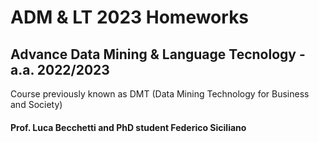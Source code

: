 # ADM & LT 2023 Homeworks
## Advance Data Mining & Language Tecnology - a.a. 2022/2023
Course previously known as DMT (Data Mining Technology for Business and Society)
#### Prof. Luca Becchetti and PhD student Federico Siciliano
